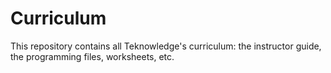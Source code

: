 # Curriculum
This repository contains all Teknowledge's curriculum: the instructor guide, the programming files, worksheets, etc. 

